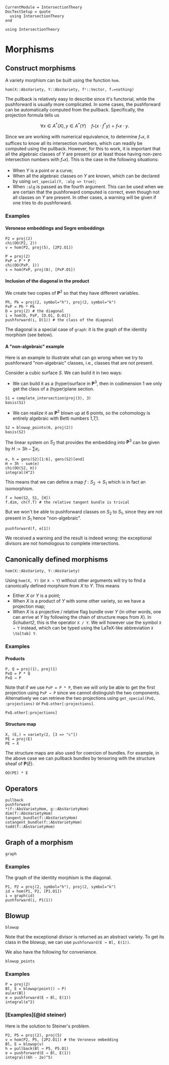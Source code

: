 ```@meta
CurrentModule = IntersectionTheory
DocTestSetup = quote
  using IntersectionTheory
end
```
```@setup repl
using IntersectionTheory
```
# Morphisms
## Construct morphisms
A variety morphism can be built using the function `hom`.
```@docs
hom(X::AbsVariety, Y::AbsVariety, fˣ::Vector, fₓ=nothing)
```
The pullback is relatively easy to describe since it's functorial, while the
pushforward is usually more complicated. In some cases, the pushforward can be
automatically computed from the pullback. Specifically, the projection formula
tells us
```math
\forall x\in A^*(X),y\in A^*(Y)\quad f_*(x\cdot f^*y) = f_*x\cdot y.
```
Since we are working with numerical equivalence, to determine $f_*x$, it
suffices to know all its intersection numbers, which can readily be computed
using the pullback. However, for this to work, it is important that all the
algebraic classes of $Y$ are present (or at least those having non-zero
intersection numbers with $f_*x$). This is the case in the following situations:
- When $Y$ is a point or a curve;
- When all the algebraic classes on $Y$ are known, which can be declared by using `set_special(Y, :alg => true)`;
- When `:alg` is passed as the fourth argument. This can be used when we are certain
  that the pushforward computed is correct, even though not all classes on $Y$
  are present.
In other cases, a warning will be given if one tries to do pushforward.
### Examples
#### Veronese embeddings and Segre embeddings
```@repl repl
P2 = proj(2)
chi(OO(P2, 2))
v = hom(P2, proj(5), [2P2.O1])
```
```@repl repl
P = proj(2)
PxP = P * P
chi(OO(PxP, 1))
s = hom(PxP, proj(8), [PxP.O1])
```
#### Inclusion of the diagonal in the product
We create two copies of $\mathbf P^2$ so that they have different variables.
```@repl repl
Ph, Pk = proj(2, symbol="h"), proj(2, symbol="k")
PxP = Ph * Pk
D = proj(2) # the diagonal
i = hom(D, PxP, [D.O1, D.O1])
pushforward(i, D(1)) # the class of the diagonal
```
The diagonal is a special case of `graph`: it is the graph of the identity
morphism (see below).
#### A "non-algebraic" example
Here is an example to illustrate what can go wrong when we try to pushforward
"non-algebraic" classes, i.e., classes that are not present.

Consider a cubic surface $S$. We can build it in two ways:
- We can build it as a (hyper)surface in $\mathbf P^3$, then in codimension 1
  we only get the class of a (hyper)plane section.
```@repl repl
S1 = complete_intersection(proj(3), 3)
basis(S1)
```
- We can realize it as $\mathbf P^2$ blown up at 6 points, so the cohomology is
  entirely algebraic with Betti numbers 1,7,1.
```@repl repl
S2 = blowup_points(6, proj(2))
basis(S2)
```
The linear system on $S_2$ that provides the embedding into $\mathbf P^3$ can
be given by $H:=3h-\sum e_i$.
```@repl repl
e, h = gens(S2)[1:6], gens(S2)[end]
H = 3h - sum(e)
chi(OO(S2, H))
integral(H^2)
```
This means that we can define a map $f:S_2\to S_1$ which is in fact an
isomorphism.
```@repl repl
f = hom(S2, S1, [H])
f.dim, ch(f.T) # the relative tangent bundle is trivial
```
But we won't be able to pushforward classes on $S_2$ to $S_1$, since they are
not present in $S_1$ hence "non-algebraic".
```@repl repl
pushforward(f, e[1])
```
We received a warning and the result is indeed wrong: the exceptional divisors
are not homologous to complete intersections.

## Canonically defined morphisms
```@docs
hom(X::AbsVariety, Y::AbsVariety)
```
Using `hom(X, Y)` (or `X → Y`) without other arguments will try to find a
canonically defined morphism from $X$ to $Y$. This means
- Either $X$ or $Y$ is a point;
- When $X$ is a product of $Y$ with some other variety, so we have a projection
  map;
- When $X$ is a projective / relative flag bundle over $Y$ (in other words, one
  can arrive at $Y$ by following the chain of structure maps from $X$).
In *Schubert2*, this is the operator `X / Y`. We will however use the symbol `X
→ Y` instead, which can be typed using the LaTeX-like abbreviation `X \to[tab] Y`.

### Examples
#### Products
```@repl repl
P, Q = proj(1), proj(1)
PxQ = P * Q
PxQ → P
```
Note that if we use `PxP = P * P`, then we will only be able to get the first
projection using `PxP → P` since we cannot distinguish the two components.
Alternatively we can retrieve the two projections using `get_special(PxQ,
:projections)` or `PxQ.other[:projections]`.
```@repl repl
PxQ.other[:projections]
```

#### Structure map
```@repl repl
X, (E,) = variety(2, [3 => "c"])
PE = proj(E)
PE → X
```
The structure maps are also used for coercion of bundles. For example, in the
above case we can pullback bundles by tensoring with the structure sheaf of
$\mathbf P(E)$.
```@repl repl
OO(PE) * E
```

## Operators
```@docs
pullback
pushforward
*(f::AbsVarietyHom, g::AbsVarietyHom)
dim(f::AbsVarietyHom)
tangent_bundle(f::AbsVarietyHom)
cotangent_bundle(f::AbsVarietyHom)
todd(f::AbsVarietyHom)
```
## Graph of a morphism
```@docs
graph
```
### Examples
The graph of the identity morphism is the diagonal.
```@repl repl
P1, P2 = proj(2, symbol="h"), proj(2, symbol="k")
id = hom(P1, P2, [P1.O1])
i = graph(id)
pushforward(i, P1(1))
```
## Blowup
```@docs
blowup
```
Note that the exceptional divisor is returned as an abstract variety. To get
its class in the blowup, we can use `pushforward(E → Bl, E(1))`.

We also have the following for convenience.
```@docs
blowup_points
```
### Examples
```@repl repl
P = proj(2)
Bl, E = blowup(point() → P)
euler(Bl)
e = pushforward(E → Bl, E(1))
integral(e^2)
```
### [Examples](@id steiner)
Here is the solution to Steiner's problem.
```@repl repl
P2, P5 = proj(2), proj(5)
v = hom(P2, P5, [2P2.O1]) # the Veronese embedding
Bl, E = blowup(v)
h = pullback(Bl → P5, P5.O1)
e = pushforward(E → Bl, E(1))
integral((6h - 2e)^5)
```
